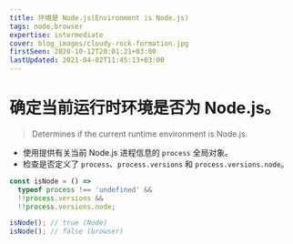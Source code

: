 ```yaml
---
title: 环境是 Node.js(Environment is Node.js)
tags: node,browser
expertise: intermediate
cover: blog_images/cloudy-rock-formation.jpg
firstSeen: 2020-10-12T20:01:21+03:00
lastUpdated: 2021-04-02T11:45:13+03:00
---
```


# 确定当前运行时环境是否为 Node.js。
> Determines if the current runtime environment is Node.js.

- 使用提供有关当前 Node.js 进程信息的 `process` 全局对象。
- 检查是否定义了 `process`、`process.versions` 和 `process.versions.node`。

```js
const isNode = () =>
  typeof process !== 'undefined' &&
  !!process.versions &&
  !!process.versions.node;
```

```js
isNode(); // true (Node)
isNode(); // false (browser)
```
